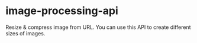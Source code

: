 # image-processing-api
Resize &amp; compress image from URL. You can use this API to create different sizes of images.

